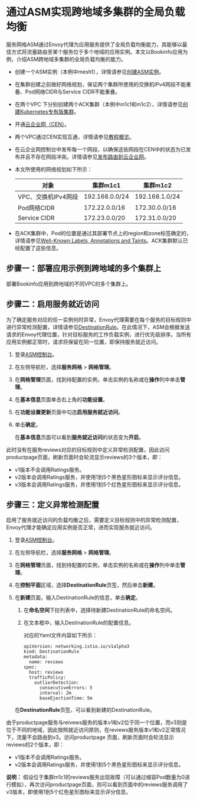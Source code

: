 # 通过ASM实现跨地域多集群的全局负载均衡

服务网格ASM通过Envoy代理为应用服务提供了全局负载均衡能力，其能够以最佳方式将流量路由至某个服务位于多个地域的应用实例。本文以Bookinfo应用为例，介绍ASM跨地域多集群的全局负载均衡的能力。

-   创建一个ASM实例（本例中mesh1），详情请参见[创建ASM实例]()。
-   在集群创建之前做好网络规划，保证两个集群所使用的交换机IPv4网段不能重叠、Pod网络CIDR与Service CIDR不能重叠。
-   在两个VPC 下分别创建两个ACK集群（本例中m1c1和m1c2），详情请参见[创建Kubernetes专有版集群](/cn.zh-CN/Kubernetes集群用户指南/集群管理/创建集群/创建Kubernetes专有版集群.md)。
-   开通[云企业网（CEN）](https://cen.console.aliyun.com/)。
-   两个VPC通过CEN实现互通，详情请参见[教程概览]()。
-   在云企业网控制台中发布每一个网段，以确保这些网段在CEN中的状态为已发布并且不存在网段冲突。详情请参见[发布路由到云企业网]()。

-   本文所使用的网络规划如下所示：

    |对象|集群m1c1|集群m1c2|
    |--|------|------|
    |VPC、交换机IPv4网段|192.168.0.0/24|192.168.1.0/24|
    |Pod网络CIDR|172.22.0.0/16|172.30.0.0/16|
    |Service CIDR|172.23.0.0/20|172.31.0.0/20|

-   在ACK集群中，Pod的位置是通过其部署节点上的region和zone标签确定的，详情请参见[Well-Known Labels, Annotations and Taints](https://kubernetes.io/docs/reference/kubernetes-api/labels-annotations-taints/#failure-domainbetakubernetesioregion)。ACK集群默认已经配置了这些信息。

## 步骤一：部署应用示例到跨地域的多个集群上

部署Bookinfo应用到跨地域的不同VPC的多个集群上。

## 步骤二：启用服务就近访问

为了确定服务对应的任一实例何时异常，Envoy代理需要在每个服务的目标规则中进行异常检测配置，详情请参见[DestinationRule](https://istio.io/docs/reference/config/networking/destination-rule/#OutlierDetection)。在此情况下，ASM会根据发送请求的Envoy代理位置，针对目标服务的工作负载实例，进行优先级排序。当所有应用实例都正常时，请求将保留在同一位置，即保持服务就近访问。

1.  登录[ASM控制台](https://servicemesh.console.aliyun.com)。

2.  在左侧导航栏，选择**服务网格** \> **网格管理**。

3.  在**网格管理**页面，找到待配置的实例，单击实例的名称或在**操作**列中单击**管理**。

4.  在**基本信息**页面单击右上角的**功能设置**。

5.  在**功能设置更新**页面中勾选**启用服务就近访问**。

6.  单击**确定**。

    在**基本信息**页面可以看到**服务就近访问**的状态变为**开启**。


此时没有在服务reviews对应的目标规则中定义异常检测配置，因此访问productpage页面，刷新页面时会轮流显示reviews的3个版本，即：

-   v1版本不会调用Ratings服务。
-   v2版本会调用Ratings服务，并使用1到5个黑色星形图标来显示评分信息。
-   v3版本会调用Ratings服务，并使用1到5个红色星形图标来显示评分信息。

## 步骤三：定义异常检测配置

启用了服务就近访问的负载均衡之后，需要定义目标规则中的异常检测配置，Envoy代理才能确定应用实例是否正常，进而实现服务就近访问。

1.  登录[ASM控制台](https://servicemesh.console.aliyun.com)。

2.  在左侧导航栏，选择**服务网格** \> **网格管理**。

3.  在**网格管理**页面，找到待配置的实例，单击实例的名称或在**操作**列中单击**管理**。

4.  在**控制平面**区域，选择**DestinationRule**页签，然后单击**新建**。

5.  在**新建**页面，输入DestinationRule的信息，单击**确定**。

    1.  在**命名空间**下拉列表中，选择待新建DestinationRule的命名空间。

    2.  在文本框中，输入DestinationRule的配置信息。

        对应的Yaml文件内容如下所示：

        ```
        apiVersion: networking.istio.io/v1alpha3
        kind: DestinationRule
        metadata:
          name: reviews
        spec:
          host: reviews
          trafficPolicy:
            outlierDetection:
              consecutiveErrors: 5
              interval: 2m
              baseEjectionTime: 5m
        ```

    在**DestinationRule**页签，可以看到新建的DestinationRule。


由于productpage服务与reivews服务的版本v1和v2位于同一个位置，而v3则是位于不同的地域，因此按照就近访问原则，在reviews服务版本v1和v2正常情况下，流量不会路由到v3。访问productpage 页面，刷新页面时会轮流显示reviews的2个版本，即：

-   v1版本不会调用Ratings服务。
-   v2版本会调用Ratings服务，并使用1到5个黑色星形图标来显示评分信息。

**说明：** 假设位于集群m1c1的reviews服务出现故障（可以通过缩容Pod数量为0进行模拟），再次访问productpage页面，则可以看到页面中的reviews服务调用了v3版本，即使用1到5个红色星形图标来显示评分信息。

